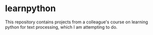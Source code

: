 # learnpython

This repository contains projects from a colleague's course on learning python for text processing, which I am attempting to do.
